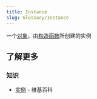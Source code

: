 ```yaml
---
title: Instance
slug: Glossary/Instance
---
```

一个[对象](/zh-CN/docs/Glossary/Object)，由[构造函数](/zh-CN/docs/Glossary/Constructor)所创建的实例

## 了解更多

### 知识

- [实例](https://zh.wikipedia.org/wiki/Instance_(computer_science)) - 维基百科
